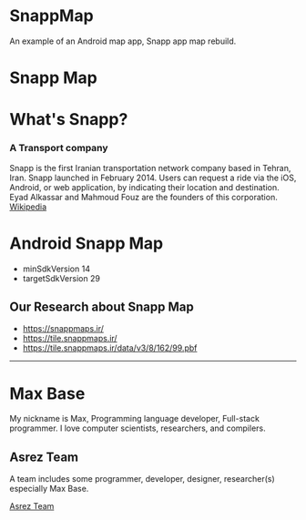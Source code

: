 # SnappMap

An example of an Android map app, Snapp app map rebuild.

# Snapp Map

# What's Snapp?

### A Transport company

Snapp is the first Iranian transportation network company based in Tehran, Iran. Snapp launched in February 2014. Users can request a ride via the iOS, Android, or web application, by indicating their location and destination. Eyad Alkassar and Mahmoud Fouz are the founders of this corporation. [Wikipedia](https://en.wikipedia.org/wiki/Snapp_(company))

# Android Snapp Map

- minSdkVersion 14
- targetSdkVersion 29

## Our Research about Snapp Map

- https://snappmaps.ir/
- https://tile.snappmaps.ir/
- https://tile.snappmaps.ir/data/v3/8/162/99.pbf

---------

# Max Base

My nickname is Max, Programming language developer, Full-stack programmer. I love computer scientists, researchers, and compilers.

## Asrez Team

A team includes some programmer, developer, designer, researcher(s) especially Max Base.

[Asrez Team](https://www.asrez.com/)
